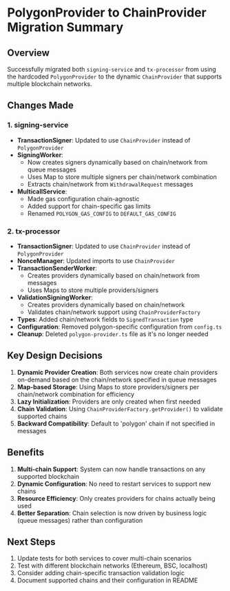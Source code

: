 # PolygonProvider to ChainProvider Migration Summary

## Overview
Successfully migrated both `signing-service` and `tx-processor` from using the hardcoded `PolygonProvider` to the dynamic `ChainProvider` that supports multiple blockchain networks.

## Changes Made

### 1. signing-service
- **TransactionSigner**: Updated to use `ChainProvider` instead of `PolygonProvider`
- **SigningWorker**: 
  - Now creates signers dynamically based on chain/network from queue messages
  - Uses Map to store multiple signers per chain/network combination
  - Extracts chain/network from `WithdrawalRequest` messages
- **MulticallService**: 
  - Made gas configuration chain-agnostic
  - Added support for chain-specific gas limits
  - Renamed `POLYGON_GAS_CONFIG` to `DEFAULT_GAS_CONFIG`

### 2. tx-processor
- **TransactionSigner**: Updated to use `ChainProvider` instead of `PolygonProvider`
- **NonceManager**: Updated imports to use `ChainProvider`
- **TransactionSenderWorker**: 
  - Creates providers dynamically based on chain/network from messages
  - Uses Maps to store multiple providers/signers
- **ValidationSigningWorker**: 
  - Creates providers dynamically based on chain/network
  - Validates chain/network support using `ChainProviderFactory`
- **Types**: Added chain/network fields to `SignedTransaction` type
- **Configuration**: Removed polygon-specific configuration from `config.ts`
- **Cleanup**: Deleted `polygon-provider.ts` file as it's no longer needed

## Key Design Decisions

1. **Dynamic Provider Creation**: Both services now create chain providers on-demand based on the chain/network specified in queue messages
2. **Map-based Storage**: Using Maps to store providers/signers per chain/network combination for efficiency
3. **Lazy Initialization**: Providers are only created when first needed
4. **Chain Validation**: Using `ChainProviderFactory.getProvider()` to validate supported chains
5. **Backward Compatibility**: Default to 'polygon' chain if not specified in messages

## Benefits

1. **Multi-chain Support**: System can now handle transactions on any supported blockchain
2. **Dynamic Configuration**: No need to restart services to support new chains
3. **Resource Efficiency**: Only creates providers for chains actually being used
4. **Better Separation**: Chain selection is now driven by business logic (queue messages) rather than configuration

## Next Steps

1. Update tests for both services to cover multi-chain scenarios
2. Test with different blockchain networks (Ethereum, BSC, localhost)
3. Consider adding chain-specific transaction validation logic
4. Document supported chains and their configuration in README